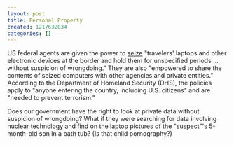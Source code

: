 ```yaml
---
layout: post
title: Personal Property
created: 1217632034
categories: []
---
```

US federal agents are given the power to <a href="http://www.reuters.com/article/technologyNews/idUSN0126069520080801" rel="external">seize</a> "travelers' laptops and other electronic devices at the border and hold them for unspecified periods ... without suspicion of wrongdoing." They are also "empowered to share the contents of seized computers with other agencies and private entities." According to the Department of Homeland Security (DHS), the policies apply to "anyone entering the country, including U.S. citizens" and are "needed to prevent terrorism."

Does our government have the right to look at private data without suspicion of wrongdoing? What if they were searching for data involving nuclear technology and find on the laptop pictures of the "suspect"'s 5-month-old son in a bath tub? (Is that child pornography?)
